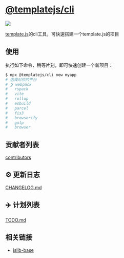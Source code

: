 # [@templatejs/cli](https://github.com/yanhaijing/template.js/blob/master/packages/cli)
[![](https://img.shields.io/badge/Powered%20by-jslib%20base-brightgreen.svg)](https://github.com/yanhaijing/jslib-base)

[template.js](https://github.com/yanhaijing/template.js)的cli工具，可快速搭建一个template.js的项目

## 使用

执行如下命令，稍等片刻，即可快速创建一个新项目：

```bash
$ npx @templatejs/cli new myapp
# 选择对应的平台
# ❯ webpack
#   rspack 
#   vite 
#   rollup 
#   esbuild 
#   parcel 
#   fis3 
#   browserify 
#   gulp 
#   browser 
```

## 贡献者列表

[contributors](https://github.com/yanhaijing/template.js/graphs/contributors)

## :gear: 更新日志
[CHANGELOG.md](https://github.com/yanhaijing/template.js/blob/master/CHANGELOG.md)

## :airplane: 计划列表
[TODO.md](https://github.com/yanhaijing/template.js/blob/master/TODO.md)

## 相关链接

- [jslib-base](https://github.com/yanhaijing/jslib-base)
